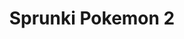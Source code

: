 ---
slug: sprunki-pokemon-2-2272
title: Sprunki Pokemon 2
description: "Sprunki Pokemon 2 is an exciting online game. Play for free directly in your browser!"
icon: /images/popular_mods/Sprunki Pokemon 2.png
url: https://wowtbc.net/sprunkin/sprunki-pokemon2/index.html
previewImage: /images/popular_mods/Sprunki Pokemon 2.png
type: popular mods

# SEO配置
seo:
  title: "Sprunki Pokemon 2 - Play Free Online Game | Fun Browser Games"
  description: "Sprunki Pokemon 2 - Play this fun online game for free in your browser. No download required!"
  ogImage: "/images/popular_mods/Sprunki Pokemon 2.png"
  keywords: "sprunki-pokemon-2-2272, online game, browser game, free game, popular mods game, play online"

videoUrls:
  - https://www.youtube.com/embed/example1
  - https://www.youtube.com/embed/example2

whyPlay:
  title: "Why Play Sprunki Pokemon 2?"
  items:
    - "Immersive Gameplay: Sprunki Pokemon 2 offers an engaging and immersive gaming experience that will keep you entertained for hours"
    - "Challenging Levels: Test your skills with increasingly difficult challenges and obstacles"
    - "Beautiful Graphics: Enjoy stunning visuals and smooth animations that bring the game world to life"
    - "Regular Updates: New content and features are added regularly to keep the game fresh and exciting"
    - "Free to Play: Experience all the fun without spending a penny"
    - "Community Features: Connect with other players, share strategies, and compete for high scores"
    - "Cross-Platform: Play on any device with a web browser, no downloads required"

features:
  title: "Key Features of Sprunki Pokemon 2"
  image: "/images/popular_mods/Sprunki Pokemon 2.png"
  items:
    - "Intuitive Controls: Easy to learn controls make Sprunki Pokemon 2 accessible for players of all skill levels"
    - "Multiple Game Modes: Enjoy various gameplay options that provide different challenges and experiences"
    - "Character Customization: Personalize your gaming experience with unique characters and items"
    - "Achievement System: Complete special tasks to earn rewards and recognition"
    - "Leaderboards: Compete with players worldwide and see who can achieve the highest scores"

characteristics:
  title: "Game Characteristics"
  image: "/images/popular_mods/Sprunki Pokemon 2.png"
  items:
    - "Genre: Popular mods game with elements of strategy and skill"
    - "Difficulty: Suitable for both casual gamers and those seeking a challenge"
    - "Play Time: Quick sessions or extended gameplay, depending on your preference"
    - "Art Style: Vibrant and engaging visuals that enhance the gaming experience"
    - "Sound Design: Immersive audio that complements the gameplay perfectly"

info: "Sprunki Pokemon 2 is an exciting online game that offers players a unique and engaging gaming experience. With its intuitive controls, stunning visuals, and challenging gameplay, Sprunki Pokemon 2 provides hours of entertainment for players of all ages and skill levels. Whether you're looking for a quick gaming session during a break or an extended play session, Sprunki Pokemon 2 delivers an immersive experience that will keep you coming back for more. The game features multiple levels of increasing difficulty, ensuring that players are constantly challenged as they progress. With regular updates adding new content and features, Sprunki Pokemon 2 remains fresh and exciting, providing endless entertainment options for its growing community of players."

howToPlayIntro: "Welcome to Sprunki Pokemon 2! This guide will walk you through the basics and help you master the game. Whether you're a beginner or looking to improve your skills, these tips and instructions will enhance your gaming experience."

howToPlaySteps:
  - title: "Getting Started"
    description: "Begin your Sprunki Pokemon 2 adventure by familiarizing yourself with the controls. Use your keyboard or mouse to navigate through the game interface. The tutorial will guide you through the basic mechanics and help you understand the objectives."
  - title: "Understanding the Objectives"
    description: "In Sprunki Pokemon 2, your main goal is to progress through levels by completing specific objectives. Each level presents unique challenges that require different strategies and approaches."
  - title: "Mastering the Controls"
    description: "Practice using the controls to improve your precision and reaction time. Sprunki Pokemon 2 requires quick reflexes and strategic thinking to overcome obstacles and defeat opponents."
  - title: "Utilizing Power-ups"
    description: "Collect power-ups throughout the game to enhance your abilities and overcome difficult challenges. Each power-up offers unique advantages that can be crucial for success."
  - title: "Developing Strategies"
    description: "As you progress in Sprunki Pokemon 2, develop effective strategies for different scenarios. Analyze patterns, anticipate challenges, and adapt your approach to maximize your performance."

faq:
  title: "Frequently Asked Questions about Sprunki Pokemon 2"
  items:
    - question: "Is Sprunki Pokemon 2 free to play?"
      answer: "Yes, Sprunki Pokemon 2 is completely free to play directly in your web browser. No downloads or purchases are required to enjoy the full game experience."
    - question: "Can I play Sprunki Pokemon 2 on mobile devices?"
      answer: "Yes, Sprunki Pokemon 2 is optimized for both desktop and mobile play. You can enjoy the game on any device with a web browser and internet connection."
    - question: "Are there any in-game purchases?"
      answer: "While Sprunki Pokemon 2 is free to play, there may be optional in-game purchases available for cosmetic items or additional features that don't affect core gameplay."
    - question: "How often is Sprunki Pokemon 2 updated?"
      answer: "The developers regularly update Sprunki Pokemon 2 with new content, features, and improvements based on player feedback and game performance."
    - question: "Can I play Sprunki Pokemon 2 offline?"
      answer: "Currently, Sprunki Pokemon 2 requires an internet connection to play as it's a browser-based online game."
    - question: "Is Sprunki Pokemon 2 suitable for children?"
      answer: "Yes, Sprunki Pokemon 2 is designed to be family-friendly and suitable for players of all ages."
    - question: "How do I report bugs or issues?"
      answer: "If you encounter any problems while playing Sprunki Pokemon 2, you can report them through the game's support page or contact the developers directly through their website."
    - question: "Still Have Questions?"
      answer: "If you have additional questions about Sprunki Pokemon 2 that aren't covered in this FAQ, please visit our support center or contact our customer service team for assistance."
---